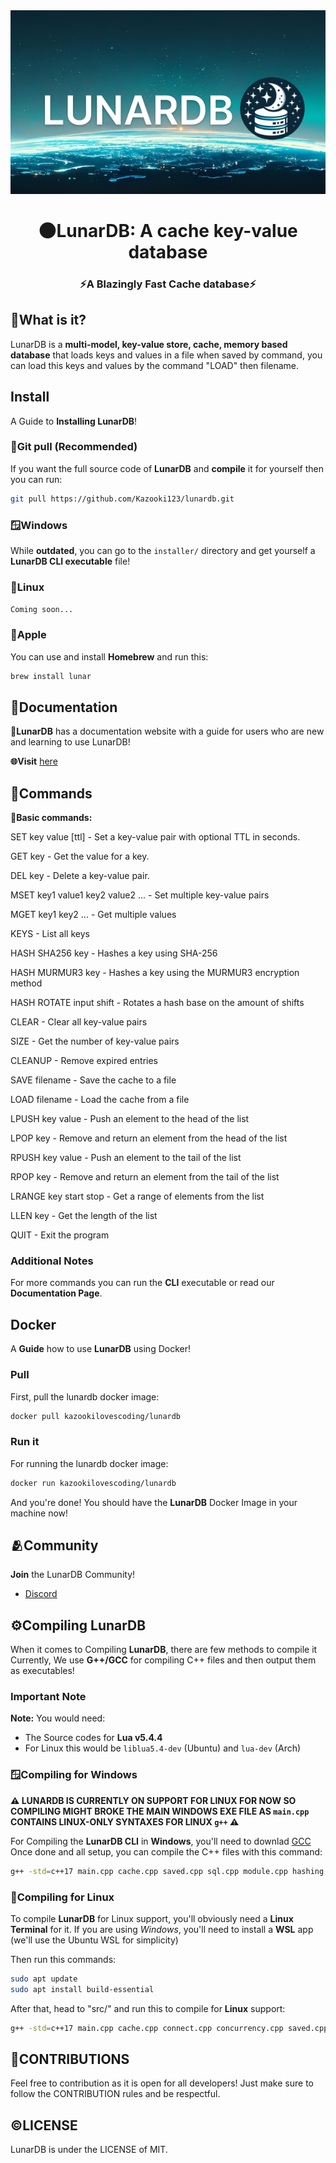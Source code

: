 <div align="center">
  <img src="lunardblogomain.png" alt="LunarDB">

  <h1>🌑LunarDB: A cache key-value database</h1>

  <h3><b>⚡A Blazingly Fast Cache database⚡</b></h3>
</div>

## 🔗What is it?

LunarDB is a **multi-model, key-value store, cache, memory based database** that loads keys and values in a file when saved by command, you can load this keys and values by the command "LOAD" then filename.

## Install

A Guide to **Installing LunarDB**!

### 💽Git pull (Recommended)

If you want the full source code of **LunarDB** and **compile** it for yourself then you can run:

```bash
git pull https://github.com/Kazooki123/lunardb.git
```

### 🪟Windows

While **outdated**, you can go to the `installer/` directory and get yourself a **LunarDB CLI executable** file!

### 🐧Linux

`Coming soon...`

### 🍎Apple

You can use and install **Homebrew** and run this:

```bash
brew install lunar
```

## 📖Documentation

**💫LunarDB** has a documentation website with a guide for users who are new and learning to use LunarDB!

**🌐Visit** [here](https://lunardbdocs.vercel.app/docs/)

## 🔗Commands

**🧭Basic commands:**

SET key value [ttl] - Set a key-value pair with optional TTL in seconds.

GET key - Get the value for a key.

DEL key - Delete a key-value pair.

MSET key1 value1 key2 value2 ... - Set multiple key-value pairs

MGET key1 key2 ... - Get multiple values

KEYS - List all keys

HASH SHA256 key - Hashes a key using SHA-256

HASH MURMUR3 key - Hashes a key using the MURMUR3 encryption method

HASH ROTATE input shift - Rotates a hash base on the amount of shifts

CLEAR - Clear all key-value pairs

SIZE - Get the number of key-value pairs

CLEANUP - Remove expired entries

SAVE filename - Save the cache to a file

LOAD filename - Load the cache from a file

LPUSH key value - Push an element to the head of the list

LPOP key - Remove and return an element from the head of the list

RPUSH key value - Push an element to the tail of the list

RPOP key - Remove and return an element from the tail of the list

LRANGE key start stop - Get a range of elements from the list

LLEN key - Get the length of the list

QUIT - Exit the program

### Additional Notes

For more commands you can run the **CLI** executable or read our **Documentation Page**.

## Docker

A **Guide** how to use **LunarDB** using Docker!

### Pull

First, pull the lunardb docker image:

```bash
docker pull kazookilovescoding/lunardb
```

### Run it

For running the lunardb docker image:

```bash
docker run kazookilovescoding/lunardb
```

And you're done! You should have the **LunarDB** Docker Image in your machine now!

## 🫂Community

**Join** the LunarDB Community!

- [Discord](https://discord.gg/KgxNzAZ5)

## ⚙️Compiling LunarDB

When it comes to Compiling **LunarDB**, there are few methods to compile it
Currently, We use **G++/GCC** for compiling C++ files and then output them as executables!

### Important Note

**Note:** You would need:

- The Source codes for **Lua v5.4.4**
- For Linux this would be `liblua5.4-dev` (Ubuntu) and `lua-dev` (Arch)

### 🪟Compiling for Windows

**⚠️ LUNARDB IS CURRENTLY ON SUPPORT FOR LINUX FOR NOW SO COMPILING MIGHT BROKE THE MAIN WINDOWS EXE FILE AS `main.cpp` CONTAINS
LINUX-ONLY SYNTAXES FOR LINUX `g++` ⚠️**

For Compiling the **LunarDB CLI** in **Windows**, you'll need to downlad [GCC](https://gcc.gnu.org/install/download.html)
Once done and all setup, you can compile the C++ files with this command:

```bash
g++ -std=c++17 main.cpp cache.cpp saved.cpp sql.cpp module.cpp hashing.cpp -o ../bin/lunar.exe
```

### 🐧Compiling for Linux

To compile **LunarDB** for Linux support, you'll obviously need a **Linux Terminal** for it.
If you are using *Windows*, you'll need to install a **WSL** app (we'll use the Ubuntu WSL for simplicity)

Then run this commands:

```bash
sudo apt update
sudo apt install build-essential
```

After that, head to "src/" and run this to compile for **Linux** support:

```bash
g++ -std=c++17 main.cpp cache.cpp connect.cpp concurrency.cpp saved.cpp sql.cpp module.cpp parser.cpp hashing.cpp -I/usr/include/lua5.4 -llua5.4 -lpqxx -lpq -lcurl -o ../bin/lunar
```

## 🤝CONTRIBUTIONS

Feel free to contribution as it is open for all developers! Just make sure to follow the CONTRIBUTION rules and be respectful.

## ©️LICENSE

LunarDB is under the LICENSE of MIT.
